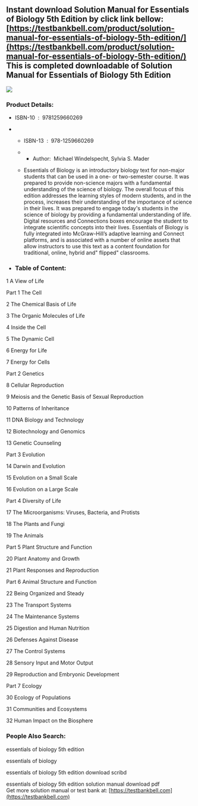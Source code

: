 Instant download **Solution Manual for Essentials of Biology 5th Edition** by click link bellow:  
[https://testbankbell.com/product/solution-manual-for-essentials-of-biology-5th-edition/](https://testbankbell.com/product/solution-manual-for-essentials-of-biology-5th-edition/)  
This is completed downloadable of Solution Manual for Essentials of Biology 5th Edition
---------------------------------------------------------------------------------------


![](https://testbankbell.com/wp-content/uploads/2023/05/618cahUUfeL._SX258_BO1204203200_.jpg)
### Product Details:


* ISBN-10 ‏ : ‎ 9781259660269
* * ISBN-13 ‏ : ‎ 978-1259660269
  * * Author:  Michael Windelspecht, Sylvia S. Mader
   
  * Essentials of Biology is an introductory biology text for non-major students that can be used in a one- or two-semester course. It was prepared to provide non-science majors with a fundamental understanding of the science of biology. The overall focus of this edition addresses the learning styles of modern students, and in the process, increases their understanding of the importance of science in their lives. It was prepared to engage today's students in the science of biology by providing a fundamental understanding of life. Digital resources and Connections boxes encourage the student to integrate scientific concepts into their lives. Essentials of Biology is fully integrated into McGraw-Hill’s adaptive learning and Connect platforms, and is associated with a number of online assets that allow instructors to use this text as a content foundation for traditional, online, hybrid and" flipped" classrooms.
 
* ### Table of Content:

1 A View of Life


Part 1 The Cell


2 The Chemical Basis of Life


3 The Organic Molecules of Life


4 Inside the Cell


5 The Dynamic Cell


6 Energy for Life


7 Energy for Cells


Part 2 Genetics


8 Cellular Reproduction


9 Meiosis and the Genetic Basis of Sexual Reproduction


10 Patterns of Inheritance


11 DNA Biology and Technology


12 Biotechnology and Genomics


13 Genetic Counseling


Part 3 Evolution


14 Darwin and Evolution


15 Evolution on a Small Scale


16 Evolution on a Large Scale


Part 4 Diversity of Life


17 The Microorganisms: Viruses, Bacteria, and Protists


18 The Plants and Fungi


19 The Animals


Part 5 Plant Structure and Function


20 Plant Anatomy and Growth


21 Plant Responses and Reproduction


Part 6 Animal Structure and Function


22 Being Organized and Steady


23 The Transport Systems


24 The Maintenance Systems


25 Digestion and Human Nutrition


26 Defenses Against Disease


27 The Control Systems


28 Sensory Input and Motor Output


29 Reproduction and Embryonic Development


Part 7 Ecology


30 Ecology of Populations


31 Communities and Ecosystems


32 Human Impact on the Biosphere



 ### People Also Search:


 essentials of biology 5th edition

 essentials of biology

 essentials of biology 5th edition download scribd

 essentials of biology 5th edition solution manual download pdf  
  Get more solution manual or test bank at: [https://testbankbell.com](https://testbankbell.com)
